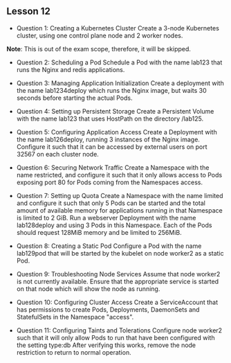 ## Lesson 12


- Question 1: Creating a Kubernetes Cluster
Create a 3-node Kubernetes cluster, using one control plane node and 2 worker nodes.

**Note**: This is out of the exam scope, therefore, it will be skipped.

- Question 2: Scheduling a Pod
Schedule a Pod with the name lab123 that runs the Nginx and redis applications.

- Question 3: Managing Application Initialization
Create a deployment with the name lab1234deploy which runs the Nginx image, but waits 30 seconds before starting the actual Pods.


- Question 4: Setting up Persistent Storage
Create a Persistent Volume with the name lab123 that uses HostPath on the directory /lab125.


- Question 5: Configuring Application Access
Create a Deployment with the name lab126deploy, running 3 instances of the Nginx image.
Configure it such that it can be accessed by external users on port 32567 on each cluster node.


- Question 6: Securing Network Traffic
Create a Namespace with the name restricted, and configure it such that it only allows access to Pods exposing port 80 for Pods coming from the Namespaces access.


- Question 7: Setting up Quota
Create a Namespace with the name limited and configure it such that only 5 Pods can be started and the total amount of available memory for applications running in that Namespace is limited to 2 GiB.
Run a webserver Deployment with the name lab128deploy and using 3 Pods in this Namespace.
Each of the Pods should request 128MiB memory and be limited to 256MiB.


- Question 8: Creating a Static Pod
Configure a Pod with the name lab129pod that will be started by the kubelet on node worker2 as a static Pod.


- Question 9: Troubleshooting Node Services
Assume that node worker2 is not currently available. Ensure that the appropriate service is started on that node which will show the node as running.


- Question 10: Configuring Cluster Access
Create a ServiceAccount that has permissions to create Pods, Deployments, DaemonSets and StatefulSets in the Namespace "access".


- Question 11: Configuring Taints and Tolerations
Configure node worker2 such that it will only allow Pods to run that have been configured with the setting type:db
After verifying this works, remove the node restriction to return to normal operation.
